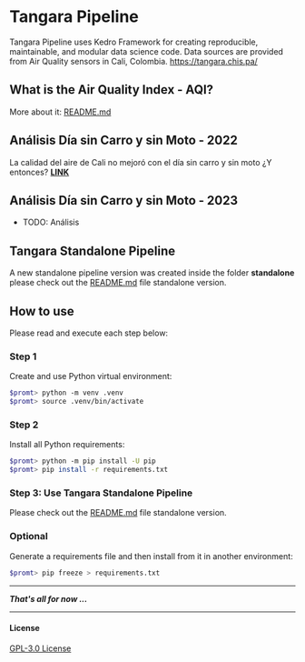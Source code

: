 # Tangara Pipeline
Tangara Pipeline uses Kedro Framework for creating reproducible, maintainable, and modular data science code. Data sources are provided from Air Quality sensors in Cali, Colombia. https://tangara.chis.pa/

## What is the Air Quality Index - AQI?
More about it: [README.md](standalone/docs/README.md)

## Análisis Día sin Carro y sin Moto - 2022
La calidad del aire de Cali no mejoró con el día sin carro y sin moto ¿Y entonces?
**[LINK](https://cali.webnoticias.co/opinion/la-calidad-del-aire-de-cali-no-mejoro-con-el-dia-sin-carro-y-sin-moto-y-entonces)**

## Análisis Día sin Carro y sin Moto - 2023
- TODO: Análisis

## Tangara Standalone Pipeline
A new standalone pipeline version was created inside the folder **standalone** please check out the [README.md](standalone/README.md) file standalone version.

## How to use

Please read and execute each step below:

### Step 1

Create and use Python virtual environment:

```bash
$promt> python -m venv .venv
$promt> source .venv/bin/activate
```

### Step 2

Install all Python requirements:

```bash
$promt> python -m pip install -U pip
$promt> pip install -r requirements.txt
```

### Step 3: Use Tangara Standalone Pipeline

Please check out the [README.md](standalone/README.md) file standalone version.

### Optional

Generate a requirements file and then install from it in another environment:

```bash
$promt> pip freeze > requirements.txt
```

---

***That's all for now ...***

---

#### License

[GPL-3.0 License](./LICENSE)
